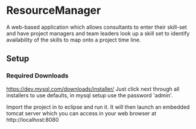 # ResourceManager
A web-based application which allows consultants to enter their skill-set and have project managers and team leaders look up a skill set to identify availability of the skills to map onto a project time line.


## Setup

### Required Downloads
https://dev.mysql.com/downloads/installer/
Just click next through all installers to use defaults, in mysql setup use the password 'admin'.

Import the project in to eclipse and run it.
It will then launch an embedded tomcat server which you can access in your web browser at http://localhost:8080